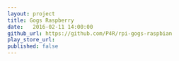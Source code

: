 ```yaml
---
layout: project
title: Gogs Raspberry
date:   2016-02-11 14:00:00
github_url: https://github.com/P4R/rpi-gogs-raspbian
play_store_url:
published: false
---
```

